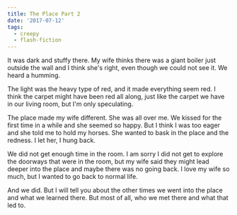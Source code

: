```yaml
---
title: The Place Part 2
date: '2017-07-12'
tags:
  - creepy
  - flash-fiction
---
```


It was dark and stuffy there. My wife thinks there was a giant boiler just
outside the wall and I think she's right, even though we could not see it. We
heard a humming.

<!-- truncate -->

The light was the heavy type of red, and it made everything seem red. I think
the carpet might have been red all along, just like the carpet we have in our
living room, but I'm only speculating.

The place made my wife different. She was all over me. We kissed for the first
time in a while and she seemed so happy. But I think I was too eager and she
told me to hold my horses. She wanted to bask in the place and the redness. I
let her, I hung back.

We did not get enough time in the room. I am sorry I did not get to explore the
doorways that were in the room, but my wife said they might lead deeper into the
place and maybe there was no going back. I love my wife so much, but I wanted to
go back to normal life.

And we did. But I will tell you about the other times we went into the place and
what we learned there. But most of all, who we met there and what that led to.
